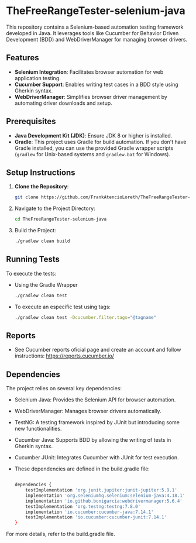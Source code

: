 # TheFreeRangeTester-selenium-java

This repository contains a Selenium-based automation testing framework developed in Java. It leverages tools like Cucumber for Behavior Driven Development (BDD) and WebDriverManager for managing browser drivers.

## Features

- **Selenium Integration**: Facilitates browser automation for web application testing.
- **Cucumber Support**: Enables writing test cases in a BDD style using Gherkin syntax.
- **WebDriverManager**: Simplifies browser driver management by automating driver downloads and setup.

## Prerequisites

- **Java Development Kit (JDK)**: Ensure JDK 8 or higher is installed.
- **Gradle**: This project uses Gradle for build automation. If you don't have Gradle installed, you can use the provided Gradle wrapper scripts (`gradlew` for Unix-based systems and `gradlew.bat` for Windows).

## Setup Instructions

1. **Clone the Repository**:
   ```bash
   git clone https://github.com/FrankAtencioLoreth/TheFreeRangeTester-selenium-java.git
2. Navigate to the Project Directory:
    ```bash 
    cd TheFreeRangeTester-selenium-java
3. Build the Project:
    ```bash
    ./gradlew clean build
## Running Tests
To execute the tests:

- Using the Gradle Wrapper
    ```bash
    ./gradlew clean test
- To execute an especific test using tags:
    ```bash
    ./gradlew clean test -Dcucumber.filter.tags="@tagname"

## Reports
 - See Cucumber reports oficial page and create an account and follow instructions: https://reports.cucumber.io/

## Dependencies
The project relies on several key dependencies:

- Selenium Java: Provides the Selenium API for browser automation.
- WebDriverManager: Manages browser drivers automatically.
- TestNG: A testing framework inspired by JUnit but introducing some new functionalities.
- Cucumber Java: Supports BDD by allowing the writing of tests in Gherkin syntax.
- Cucumber JUnit: Integrates Cucumber with JUnit for test execution.

- These dependencies are defined in the build.gradle file:
    ```bash
    
    dependencies {
        testImplementation 'org.junit.jupiter:junit-jupiter:5.9.1'
        implementation 'org.seleniumhq.selenium:selenium-java:4.18.1'
        implementation 'io.github.bonigarcia:webdrivermanager:5.6.4'
        testImplementation 'org.testng:testng:7.8.0'
        implementation 'io.cucumber:cucumber-java:7.14.1'
        testImplementation 'io.cucumber:cucumber-junit:7.14.1'
    }
For more details, refer to the build.gradle file.
